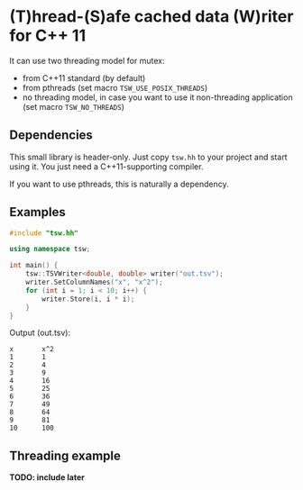 # (T)hread-(S)afe cached data (W)riter for C++ 11

It can use two threading model for mutex:

* from C++11 standard (by default)
* from pthreads (set macro `TSW_USE_POSIX_THREADS`)
* no threading model, in case you want to use it non-threading application (set macro `TSW_NO_THREADS`)

## Dependencies

This small library is header-only. Just copy `tsw.hh` to your project and start
using it. You just need a C++11-supporting compiler.

If you want to use pthreads, this is naturally a dependency.

## Examples

```c++
#include "tsw.hh"

using namespace tsw;

int main() {
    tsw::TSVWriter<double, double> writer("out.tsv");
    writer.SetColumnNames("x", "x^2");
    for (int i = 1; i < 10; i++) {
        writer.Store(i, i * i);
    }
}
```

Output (out.tsv):

```
x       x^2
1       1
2       4
3       9
4       16
5       25
6       36
7       49
8       64
9       81
10      100  
```

## Threading example

**TODO: include later**
